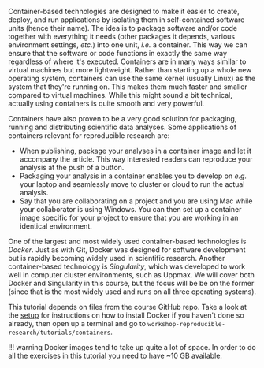 Container-based technologies are designed to make it easier to create, deploy,
and run applications by isolating them in self-contained software units (hence
their name). The idea is to package software and/or code together with
everything it needs (other packages it depends, various environment settings,
*etc.*) into one unit, *i.e.* a container. This way we can ensure that the
software or code functions in exactly the same way regardless of where it's
executed. Containers are in many ways similar to virtual machines but more
lightweight. Rather than starting up a whole new operating system, containers
can use the same kernel (usually Linux) as the system that they're running on.
This makes them much faster and smaller compared to virtual machines. While
this might sound a bit technical, actually using containers is quite smooth and
very powerful.

Containers have also proven to be a very good solution for packaging, running
and distributing scientific data analyses. Some applications of containers
relevant for reproducible research are:

* When publishing, package your analyses in a container image and let it
  accompany the article. This way interested readers can reproduce your analysis
  at the push of a button.
* Packaging your analysis in a container enables you to develop on *e.g.* your
  laptop and seamlessly move to cluster or cloud to run the actual analysis.
* Say that you are collaborating on a project and you are using Mac while your
  collaborator is using Windows. You can then set up a container image specific
  for your project to ensure that you are working in an identical environment.

One of the largest and most widely used container-based technologies is
*Docker*. Just as with Git, Docker was designed for software development but is
rapidly becoming widely used in scientific research. Another container-based
technology is *Singularity*, which was developed to work well in computer
cluster environments, such as Uppmax. We will cover both Docker and Singularity
in this course, but the focus will be be on the former (since that is the most
widely used and runs on all three operating systems).

This tutorial depends on files from the course GitHub repo. Take a look at the
[setup](pre-course-setup) for instructions on how to install Docker if you
haven't done so already, then open up a terminal and go to
`workshop-reproducible-research/tutorials/containers`.

!!! warning
    Docker images tend to take up quite a lot of space. In order to do all
    the exercises in this tutorial you need to have ~10 GB available.
